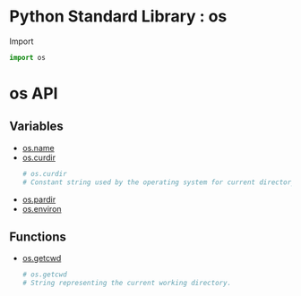 Python Standard Library : os
============================

Import
```python
import os
```

os API
======

Variables
---------
- [os.name](https://docs.python.org/3/library/os.html#os.name)
- [os.curdir](https://docs.python.org/3/library/os.html#os.curdir)
    ```python
    # os.curdir
    # Constant string used by the operating system for current directory.
    ```
- [os.pardir](https://docs.python.org/3/library/os.html#os.pardir)
- [os.environ](https://docs.python.org/3/library/os.html#os.environ)

Functions
---------
- [os.getcwd](https://docs.python.org/3/library/os.html#os.getcwd)
    ```python
    # os.getcwd
    # String representing the current working directory.
    ```